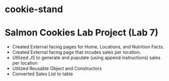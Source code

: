 # cookie-stand
<h1>Salmon Cookies Lab Project (Lab 7)</h1>
<ul>
<li>Created External facing pages for Home, Locations, and Nutrition Facts.</li>
<li>Created External facing page that incudes sales per location.</li>
<li>Utilized JS to generate and populate (using append instructions) sales per location</li>
<li>Utilized Reusable Object and Constructors</li>
<li>Converted Sales List to table</li>
</ul>


